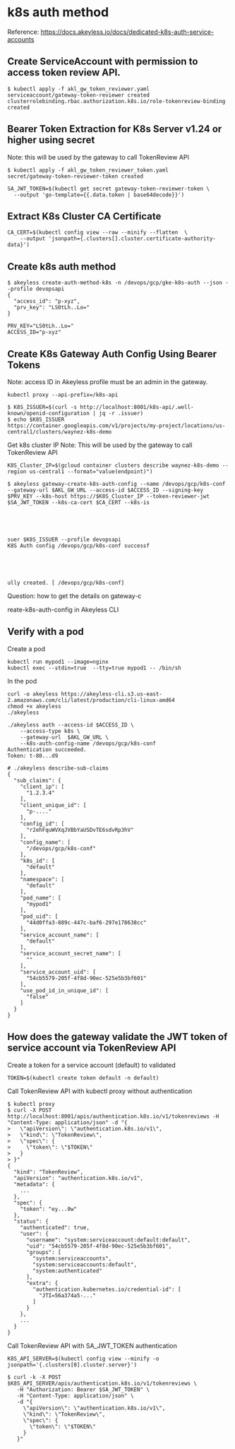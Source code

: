 # k8s auth method
Reference: https://docs.akeyless.io/docs/dedicated-k8s-auth-service-accounts

## Create ServiceAccount with permission to access token review API. 
```
$ kubectl apply -f akl_gw_token_reviewer.yaml
serviceaccount/gateway-token-reviewer created
clusterrolebinding.rbac.authorization.k8s.io/role-tokenreview-binding created

```

## Bearer Token Extraction for K8s Server v1.24 or higher using secret
Note: this will be used by the gateway to call TokenReview API
```
$ kubectl apply -f akl_gw_token_reviewer_token.yaml
secret/gateway-token-reviewer-token created

SA_JWT_TOKEN=$(kubectl get secret gateway-token-reviewer-token \
  --output 'go-template={{.data.token | base64decode}}')
```

## Extract K8s Cluster CA Certificate
```
CA_CERT=$(kubectl config view --raw --minify --flatten  \
    --output 'jsonpath={.clusters[].cluster.certificate-authority-data}')
```

## Create k8s auth method 
```
$ akeyless create-auth-method-k8s -n /devops/gcp/gke-k8s-auth --json --profile devopsapi
{
  "access_id": "p-xyz",
  "prv_key": "LS0tLh..Lo="
}

PRV_KEY="LS0tLh..Lo="
ACCESS_ID="p-xyz"
```

## Create K8s Gateway Auth Config Using Bearer Tokens
Note: access ID in Akeyless profile must be an admin in the gateway.
```
kubectl proxy --api-prefix=/k8s-api
```
```
$ K8S_ISSUER=$(curl -s http://localhost:8001/k8s-api/.well-known/openid-configuration | jq -r .issuer)
$ echo $K8S_ISSUER
https://container.googleapis.com/v1/projects/my-project/locations/us-central1/clusters/waynez-k8s-demo
```

Get k8s cluster IP
Note: This will be used by the gateway to call TokenReview API
```
K8S_Cluster_IP=$(gcloud container clusters describe waynez-k8s-demo --region us-central1 --format="value(endpoint)")
```

```
$ akeyless gateway-create-k8s-auth-config --name /devops/gcp/k8s-conf --gateway-url $AKL_GW_URL --access-id $ACCESS_ID --signing-key $PRV_KEY --k8s-host https://$K8S_Cluster_IP --token-reviewer-jwt $SA_JWT_TOKEN --k8s-ca-cert $CA_CERT --k8s-is





suer $K8S_ISSUER --profile devopsapi
K8S Auth config /devops/gcp/k8s-conf successf





ully created. [ /devops/gcp/k8s-conf]
```






Question: how to get the details on gateway-c





reate-k8s-auth-config in Akeyless CLI














## Verify with a pod






Create a pod






```
kubectl run mypod1 --image=nginx 
kubectl exec --stdin=true  --tty=true mypod1 -- /bin/sh
```
In the pod
```
curl -o akeyless https://akeyless-cli.s3.us-east-2.amazonaws.com/cli/latest/production/cli-linux-amd64
chmod +x akeyless
./akeyless

./akeyless auth --access-id $ACCESS_ID \
    --access-type k8s \
    --gateway-url  $AKL_GW_URL \
    --k8s-auth-config-name /devops/gcp/k8s-conf
Authentication succeeded.
Token: t-80...d9

# ./akeyless describe-sub-claims
{
  "sub_claims": {
    "client_ip": [
      "1.2.3.4"
    ],
    "client_unique_id": [
      "p-...."
    ],
    "config_id": [
      "r2ehFquWVXqJVBbYaUSDvTE6sdvRp3hV"
    ],
    "config_name": [
      "/devops/gcp/k8s-conf"
    ],
    "k8s_id": [
      "default"
    ],
    "namespace": [
      "default"
    ],
    "pod_name": [
      "mypod1"
    ],
    "pod_uid": [
      "44d0ffa3-889c-447c-baf6-297e178638cc"
    ],
    "service_account_name": [
      "default"
    ],
    "service_account_secret_name": [
      ""
    ],
    "service_account_uid": [
      "54cb5579-205f-4f8d-90ec-525e5b3bf601"
    ],
    "use_pod_id_in_unique_id": [
      "false"
    ]
  }
}
```

## How does the gateway validate the JWT token of service account via TokenReview API
Create a token for a service account (default) to validated
```
TOKEN=$(kubectl create token default -n default)
```

Call TokenReview API with kubectl proxy without authentication
```
$ kubectl proxy
$ curl -X POST http://localhost:8001/apis/authentication.k8s.io/v1/tokenreviews -H "Content-Type: application/json" -d "{
>   \"apiVersion\": \"authentication.k8s.io/v1\",
>   \"kind\": \"TokenReview\",
>   \"spec\": {
>     \"token\": \"$TOKEN\"
>   }
> }"
{
  "kind": "TokenReview",
  "apiVersion": "authentication.k8s.io/v1",
  "metadata": {
    ...
  },
  "spec": {
    "token": "ey...0w"
  },
  "status": {
    "authenticated": true,
    "user": {
      "username": "system:serviceaccount:default:default",
      "uid": "54cb5579-205f-4f8d-90ec-525e5b3bf601",
      "groups": [
        "system:serviceaccounts",
        "system:serviceaccounts:default",
        "system:authenticated"
      ],
      "extra": {
        "authentication.kubernetes.io/credential-id": [
          "JTI=56a374a5-..."
        ]
      }
    },
    ...
  }
}
```

Call TokenReview API with SA_JWT_TOKEN authentication
```
K8S_API_SERVER=$(kubectl config view --minify -o jsonpath='{.clusters[0].cluster.server}')

$ curl -k -X POST $K8S_API_SERVER/apis/authentication.k8s.io/v1/tokenreviews \
   -H "Authorization: Bearer $SA_JWT_TOKEN" \
   -H "Content-Type: application/json" \
   -d "{
     \"apiVersion\": \"authentication.k8s.io/v1\",
     \"kind\": \"TokenReview\",
     \"spec\": {
       \"token\": \"$TOKEN\"
     }
   }"
```